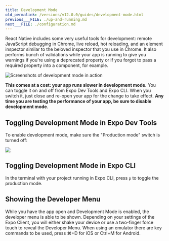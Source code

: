```yaml
---
title: Development Mode
old_permalink: /versions/v12.0.0/guides/development-mode.html
previous___FILE: ./up-and-running.md
next___FILE: ./configuration.md
---
```


React Native includes some very useful tools for development: remote JavaScript debugging in Chrome, live reload, hot reloading, and an element inspector similar to the beloved inspector that you use in Chrome. It also performs bunch of validations while your app is running to give you warnings if you're using a deprecated property or if you forgot to pass a required property into a component, for example.

![Screenshots of development mode in action](./development-mode.png)

**This comes at a cost: your app runs slower in development mode.** You can toggle it on and off from Expo Dev Tools and Expo CLI. When you switch it, just close and re-open your app for the change to take effect. **Any time you are testing the performance of your app, be sure to disable development mode**.

## Toggling Development Mode in Expo Dev Tools

To enable development mode, make sure the "Production mode" switch is turned off:

![](./toggle-development-mode.png)

## Toggling Development Mode in Expo CLI

In the terminal with your project running in Expo CLI, press `p` to toggle the production mode.

## Showing the Developer Menu

While you have the app open and Development Mode is enabled, the developer menu is able to be shown. Depending on your settings of the Expo Client, you will either shake your device or use a two-finger force touch to reveal the Developer Menu. When using an emulator there are key commands to be used, press ⌘+D for iOS or Ctrl+M for Android.
